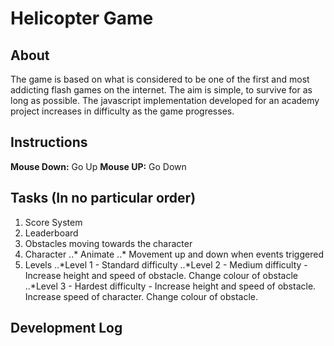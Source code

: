 # Helicopter Game

## About
The game is based on what is considered to be one of the first and most addicting flash games on the internet. The aim is simple, to survive for as long as possible. The javascript implementation developed for an academy project  increases in difficulty as the game progresses.

## Instructions

**Mouse Down:** Go Up
**Mouse UP:** Go Down

## Tasks (In no particular order)

1. Score System
2. Leaderboard
3. Obstacles moving towards the character
4. Character
..* Animate
..* Movement up and down when events triggered
5. Levels
..*Level 1 - Standard difficulty
..*Level 2 - Medium difficulty - Increase height and speed of obstacle. Change colour of obstacle
..*Level 3 - Hardest difficulty - Increase height and speed of obstacle. Increase speed of character. Change colour of obstacle.

## Development Log
